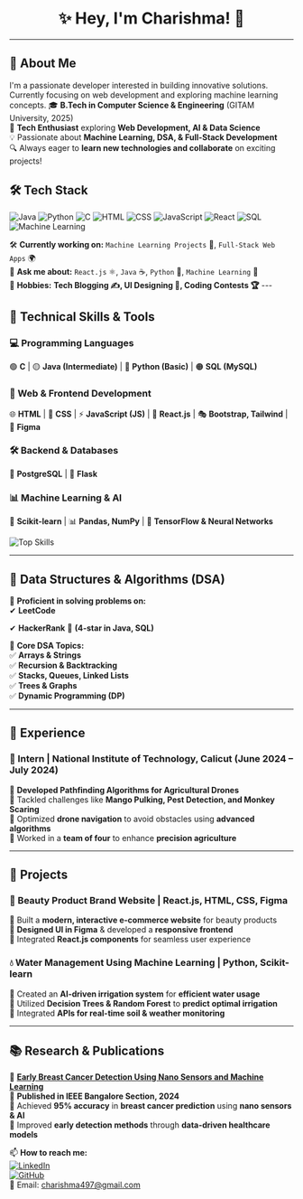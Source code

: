 <h1 align="center">✨ Hey, I'm Charishma! 👋</h1>



---
## 🚀 About Me
I'm a passionate developer interested in building innovative solutions. Currently focusing on web development and exploring machine learning concepts.
🎓 **B.Tech in Computer Science & Engineering** (GITAM University, 2025)  
🧠 **Tech Enthusiast** exploring **Web Development, AI & Data Science**  
💡 Passionate about **Machine Learning, DSA, & Full-Stack Development**  
🔍 Always eager to **learn new technologies and collaborate** on exciting projects!  

## 🛠️ Tech Stack
![Java](https://img.shields.io/badge/Java-Intermediate-orange?style=for-the-badge&logo=java) ![Python](https://img.shields.io/badge/Python-Basic-blue?style=for-the-badge&logo=python) ![C](https://img.shields.io/badge/C-Basic-A8B9CC?style=for-the-badge&logo=c) ![HTML](https://img.shields.io/badge/-HTML-E34F26?style=for-the-badge&logo=html5)
![CSS](https://img.shields.io/badge/-CSS-1572B6?style=for-the-badge&logo=css3) ![JavaScript](https://img.shields.io/badge/-JavaScript-F7DF1E?style=for-the-badge&logo=javascript) ![React](https://img.shields.io/badge/-React-61DAFB?style=for-the-badge&logo=react)
![SQL](https://img.shields.io/badge/-SQL-4479A1?style=for-the-badge&logo=mysql) ![Machine Learning](https://img.shields.io/badge/-Machine_Learning-FF6F00?style=for-the-badge&logo=tensorflow)

🛠 **Currently working on:** `Machine Learning Projects` 🧠, `Full-Stack Web Apps` 🌍  
💬 **Ask me about:** `React.js` ⚛, `Java` ☕, `Python` 🐍, `Machine Learning` 🤖  
🎯 **Hobbies:** **Tech Blogging ✍, UI Designing 🎨, Coding Contests 🏆**  ---

## 🚀 **Technical Skills & Tools**
### **💻 Programming Languages**
🟢 **C** | 🟡 **Java (Intermediate)** | 🔵 **Python (Basic)** | 🟠 **SQL (MySQL)**  

### **📌 Web & Frontend Development**
🌐 **HTML** | 🎨 **CSS** | ⚡ **JavaScript (JS)** | 🎨 **React.js** | 🎭 **Bootstrap, Tailwind** | 🎨 **Figma**  

### **🛠 Backend & Databases**
🐘 **PostgreSQL** |  🐍 **Flask**  

### **📊 Machine Learning & AI**
🤖 **Scikit-learn** | 📊 **Pandas, NumPy** | 🧠 **TensorFlow & Neural Networks**  

![Top Skills](https://github-readme-stats.vercel.app/api/top-langs/?username=Charishma116&layout=compact&theme=radical)  

---

## 🔢 **Data Structures & Algorithms (DSA)**
🔹 **Proficient in solving problems on:**  
✔ **LeetCode**  

✔ **HackerRank** 🌟 **(4-star in Java, SQL)**  

📌 **Core DSA Topics:**  
✅ **Arrays & Strings**  
✅ **Recursion & Backtracking**  
✅ **Stacks, Queues, Linked Lists**  
✅ **Trees & Graphs**  
✅ **Dynamic Programming (DP)**  

---

## 💼 **Experience**
### **📌 Intern | National Institute of Technology, Calicut (June 2024 – July 2024)**
🚀 **Developed Pathfinding Algorithms for Agricultural Drones**  
🔹 Tackled challenges like **Mango Pulking, Pest Detection, and Monkey Scaring**  
🔹 Optimized **drone navigation** to avoid obstacles using **advanced algorithms**  
🔹 Worked in a **team of four** to enhance **precision agriculture**  

---

## 🌟 **Projects**
### **💄 Beauty Product Brand Website | React.js, HTML, CSS, Figma**
📌 Built a **modern, interactive e-commerce website** for beauty products  
📌 **Designed UI in Figma** & developed a **responsive frontend**  
📌 Integrated **React.js components** for seamless user experience  

### **💧 Water Management Using Machine Learning | Python, Scikit-learn**
📌 Created an **AI-driven irrigation system** for **efficient water usage**  
📌 Utilized **Decision Trees & Random Forest** to **predict optimal irrigation**  
📌 Integrated **APIs for real-time soil & weather monitoring**  

---

## 📚 **Research & Publications**
📖 **[Early Breast Cancer Detection Using Nano Sensors and Machine Learning](https://ieeexplore.ieee.org/document/10627465)**  
📌 **Published in IEEE Bangalore Section, 2024**  
📌 Achieved **95% accuracy** in **breast cancer prediction** using **nano sensors & AI**  
📌 Improved **early detection methods** through **data-driven healthcare models**  

📫 **How to reach me:**  
[![LinkedIn](https://img.shields.io/badge/LinkedIn-Charishma497-blue?style=for-the-badge&logo=linkedin)](https://www.linkedin.com/in/charishma497/)  
[![GitHub](https://img.shields.io/badge/GitHub-Charishma116-black?style=for-the-badge&logo=github)](https://github.com/Charishma116)  
📧 Email: charishma497@gmail.com  




